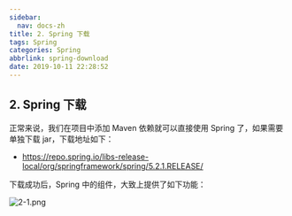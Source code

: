 ```yaml
---
sidebar:
  nav: docs-zh
title: 2. Spring 下载
tags: Spring
categories: Spring
abbrlink: spring-download
date: 2019-10-11 22:28:52
---
```


## 2. Spring 下载

正常来说，我们在项目中添加 Maven 依赖就可以直接使用 Spring 了，如果需要单独下载 jar，下载地址如下：

<!--more-->

- https://repo.spring.io/libs-release-local/org/springframework/spring/5.2.1.RELEASE/

下载成功后，Spring 中的组件，大致上提供了如下功能：

![](http://spring.javaboy.org/assets/images/img/2-1.png "2-1.png")